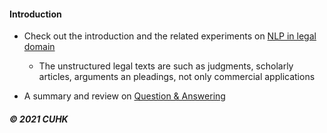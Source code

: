 
#### Introduction   

* Check out the introduction and the related experiments on [NLP in legal domain](https://github.com/muyun/dev.nllp/blob/master/docs/nllp-20210618.pdf) 
    - The unstructured legal texts are such as judgments, scholarly articles, arguments an pleadings, not only commercial applications

* A summary and review on [Question & Answering](https://github.com/muyun/dev.nllp/blob/master/docs/question-answering.pdf) 
     
#####  &copy; 2021 CUHK 
